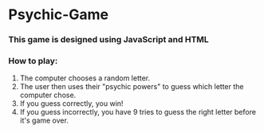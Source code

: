 # Psychic-Game
### This game is designed using JavaScript and HTML
### How to play:
1. The computer chooses a random letter.
1. The user then uses their "psychic powers" to guess which letter the computer chose.
1. If you guess correctly, you win!
1. If you guess incorrectly, you have 9 tries to guess the right letter before it's game over.
